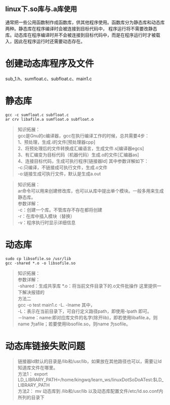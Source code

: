 ## linux下.so库与.a库使用
通常把一些公用函数制作成函数库，供其他程序使用。函数库分为静态库和动态库两种。静态库在程序编译时会被连接到目标代码中， 程序运行将不需要改静态库。动态库在程序编译时并不会被连接到目标代码中，而是在程序运行时才被载入，因此在程序运行时还需要动态存在。
# 创建动态库程序及文件
sub_1.h、sumfloat.c、subfloat.c、main1.c
# 静态库
```shell
gcc -c sumfloat.c subfloat.c
ar crv libafile.a sumfloat.o subfloat.o
```  
>知识拓展：
<br>gcc是Gnu的c编译器，gcc在执行编译工作的时候，总共需要4步：
<br>1、预处理，生成.i的文件[预处理器cpp]
<br>2、将预处理后的文件转换成汇编语言，生成文件.s[编译器egcs]
<br>3、有汇编变为目标代码（机器代码）生成.o的文件[汇编器as]
<br>4、连接目标代码，生成可执行程序[链接器ld]
其中参数详解如下：
<br>-c:只编译，不链接成可执行文件，生成.o文件
<br>-o:链接生成可执行文件，默认是生成a.out

> 知识拓展：
<br>ar命令可以用来创建修改库，也可以从库中提出单个模块。一般多用来生成静态库。
<br>参数详解：
<br>-c：创建一个库。不管库存不存在都将创建
<br>-r：在库中插入模块（替换）
<br>-v：程序执行时显示详细信息
> 
# 动态库
```shell
sudo cp libsofile.so /usr/lib
gcc -shared *.o -o libsofile.so
```
>知识拓展：
<br>参数详解：
<br>-shared：生成共享库
*.o：将当前文件目录下的.o文件批操作
这里提供一下解决报错的
<br>方法二
<br>gcc -o test main1.c -L. -lname
其中，
<br>-L：表示在当前目录下，可自行定义路径path，即使用-lpath 即可。
<br>－lname：name:即对应库文件的名字(除开lib)，即若使用libafile.a，则name 为afile；若要使用libsofile.so，则name 为sofile。
>
# 动态库链接失败问题
>链接器ld默认的目录是/lib和/usr/lib，如果放在其他路径也可以，需要让ld知道库文件在哪里。<br>
方法1：
export LD_LIBRARY_PATH=/home/kingwq/learn_ws/linuxDotSoDoATest:$LD_LIBRARY_PATH  <br>
方法2：
mv 动态库到 /lib和/usr/lib 以及动态库配置文件/etc/ld.so.conf内所列的目录下
>
